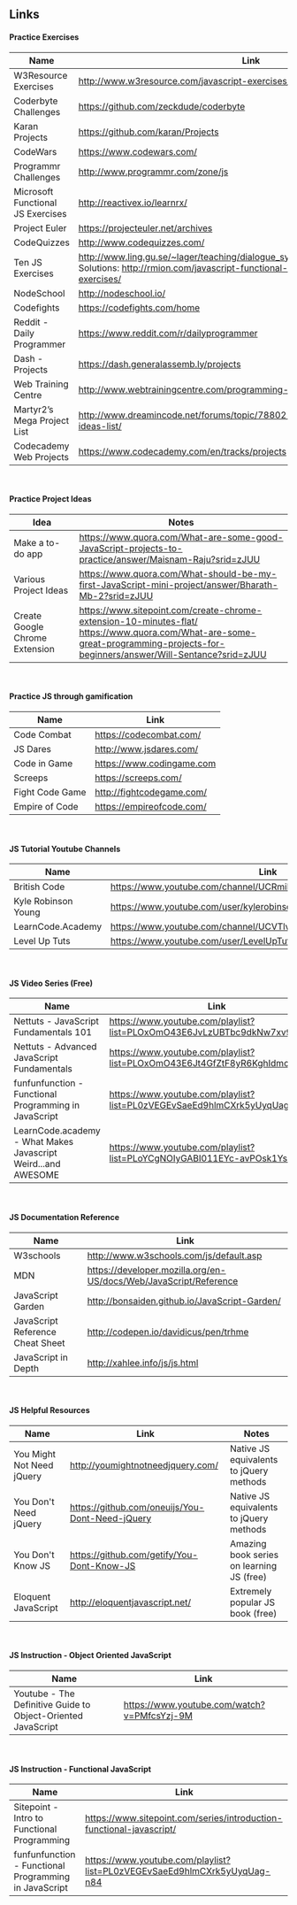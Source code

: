 ## Links

#### Practice Exercises
| Name          | Link                                                                                        |
|---------------|---------------------------------------------------------------------------------------------------|
| W3Resource Exercises | http://www.w3resource.com/javascript-exercises/  |
| Coderbyte Challenges | https://github.com/zeckdude/coderbyte   |
| Karan Projects |   https://github.com/karan/Projects  |
| CodeWars              |   https://www.codewars.com/ |
| Programmr Challenges  | http://www.programmr.com/zone/js  |
| Microsoft Functional JS Exercises | http://reactivex.io/learnrx/ |
| Project Euler | https://projecteuler.net/archives |
| CodeQuizzes | http://www.codequizzes.com/ |
| Ten JS Exercises | http://www.ling.gu.se/~lager/teaching/dialogue_systems%20II/labs/javascript.html <br>Solutions: http://rmion.com/javascript-functional-programming-free-beginner-exercises/ |
| NodeSchool | http://nodeschool.io/ |
| Codefights | https://codefights.com/home |
| Reddit - Daily Programmer | https://www.reddit.com/r/dailyprogrammer |
| Dash - Projects | https://dash.generalassemb.ly/projects |
| Web Training Centre | http://www.webtrainingcentre.com/programming-exercises/ |
| Martyr2’s Mega Project List | http://www.dreamincode.net/forums/topic/78802-martyr2s-mega-project-ideas-list/ |
| Codecademy Web Projects | https://www.codecademy.com/en/tracks/projects |


<br>

#### Practice Project Ideas
| Idea          | Notes                                                                                        |
|---------------|---------------------------------------------------------------------------------------------------|
| Make a to-do app | https://www.quora.com/What-are-some-good-JavaScript-projects-to-practice/answer/Maisnam-Raju?srid=zJUU | Tic-Tac-Game | *None* |
| Various Project Ideas | https://www.quora.com/What-should-be-my-first-JavaScript-mini-project/answer/Bharath-Mb-2?srid=zJUU |
| Create Google Chrome Extension | https://www.sitepoint.com/create-chrome-extension-10-minutes-flat/ <br> https://www.quora.com/What-are-some-great-programming-projects-for-beginners/answer/Will-Sentance?srid=zJUU |




<br>

#### Practice JS through gamification
| Name          | Link                                                                                        |
|---------------|---------------------------------------------------------------------------------------------------|
| Code Combat | https://codecombat.com/ |
| JS Dares | http://www.jsdares.com/ |
| Code in Game | https://www.codingame.com |
| Screeps | https://screeps.com/ |
| Fight Code Game | http://fightcodegame.com/ |
| Empire of Code | https://empireofcode.com/ |


<br>

#### JS Tutorial Youtube Channels
| Name          | Link                                                            |
|---------------|-----------------------------------------------------------------|
| British Code  | https://www.youtube.com/channel/UCRmiRmPZ7N5Gaz900LDwrfA/videos |
| Kyle Robinson Young | https://www.youtube.com/user/kylerobinsonyoung/videos |
| LearnCode.Academy | https://www.youtube.com/channel/UCVTlvUkGslCV_h-nSAId8Sw |
| Level Up Tuts | https://www.youtube.com/user/LevelUpTuts/ |



<br>

#### JS Video Series (Free)
| Name          | Link                                                            |
|---------------|-----------------------------------------------------------------|
| Nettuts - JavaScript Fundamentals 101  | https://www.youtube.com/playlist?list=PLOxOmO43E6JvLzUBTbc9dkNw7xv9BMTnW |
| Nettuts - Advanced JavaScript Fundamentals  | https://www.youtube.com/playlist?list=PLOxOmO43E6Jt4GfZtF8yR6KghIdmc7715 |
| funfunfunction - Functional Programming in JavaScript | https://www.youtube.com/playlist?list=PL0zVEGEvSaeEd9hlmCXrk5yUyqUag-n84 |
| LearnCode.academy - What Makes Javascript Weird...and AWESOME | https://www.youtube.com/playlist?list=PLoYCgNOIyGABI011EYc-avPOsk1YsMUe_ |


<br>

#### JS Documentation Reference
| Name          | Link                                                            |
|---------------|-----------------------------------------------------------------|
| W3schools  | http://www.w3schools.com/js/default.asp |
| MDN | https://developer.mozilla.org/en-US/docs/Web/JavaScript/Reference |
| JavaScript Garden | http://bonsaiden.github.io/JavaScript-Garden/ |
| JavaScript Reference Cheat Sheet | http://codepen.io/davidicus/pen/trhme |
| JavaScript in Depth | http://xahlee.info/js/js.html |

<br>

#### JS Helpful Resources
| Name | Link | Notes |
|---------------|-------------------------------------|----------------------------|
| You Might Not Need jQuery | http://youmightnotneedjquery.com/ | Native JS equivalents to jQuery methods |
| You Don't Need jQuery | https://github.com/oneuijs/You-Dont-Need-jQuery | Native JS equivalents to jQuery methods |
| You Don't Know JS | https://github.com/getify/You-Dont-Know-JS | Amazing book series on learning JS (free) |
| Eloquent JavaScript | http://eloquentjavascript.net/ | Extremely popular JS book (free) |



<br>

#### JS Instruction - Object Oriented JavaScript
| Name          | Link                                                            |
|---------------|-----------------------------------------------------------------|
| Youtube - The Definitive Guide to Object-Oriented JavaScript | https://www.youtube.com/watch?v=PMfcsYzj-9M |

<br>

#### JS Instruction - Functional JavaScript
| Name          | Link                                                            |
|---------------|-----------------------------------------------------------------|
| Sitepoint - Intro to Functional Programming | https://www.sitepoint.com/series/introduction-functional-javascript/ |
| funfunfunction - Functional Programming in JavaScript | https://www.youtube.com/playlist?list=PL0zVEGEvSaeEd9hlmCXrk5yUyqUag-n84 |


